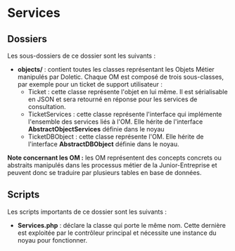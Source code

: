 # Services

## Dossiers

Les sous-dossiers de ce dossier sont les suivants :

- **objects/** : contient toutes les classes représentant les Objets Métier manipulés par Doletic. Chaque OM est composé de trois sous-classes, par exemple pour un ticket de support utilisateur :
	- Ticket : cette classe représente l'objet en lui même. Il est sérialisable en JSON et sera retourné en réponse pour les services de consultation.
	- TicketServices : cette classe représente l'interface qui implémente l'ensemble des services liés à l'OM. Elle hérite de l'interface **AbstractObjectServices** définie dans le noyau
	- TicketDBObject : cette classe représente l'OM. Elle hérite de l'interface **AbstractDBObject** définie dans le noyau.

**Note concernant les OM :** les OM  représentent des concepts concrets ou abstraits manipulés dans les processus métier de la Junior-Entreprise et peuvent donc se traduire par plusieurs tables en base de données.

## Scripts

Les scripts importants de ce dossier sont les suivants :

- **Services.php** : déclare la classe qui porte le même nom. Cette dernière est exploitée par le contrôleur principal et nécessite une instance du noyau pour fonctionner.
